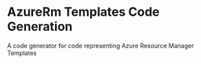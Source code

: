 # AzureRm Templates Code Generation
A code generator for code representing Azure Resource Manager Templates
